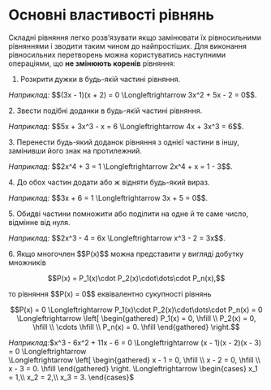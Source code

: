 # Основні властивості рівнянь

<p>Складні рівняння легко розв’язувати якщо замінювати їх рівносильними рівняннями і зводити таким чином до найпростіших. Для виконання рівносильних перетворень можна користуватись наступними операціями, що <b>не змінюють коренів</b> рівняння:</p>

1. Розкрити дужки в будь-якій частині рівняння.
<p><i>Наприклад:</i> $$(3x - 1)(x + 2) = 0 \Longleftrightarrow 3x^2 + 5x - 2 = 0$$.</p>
2. Звести подібні доданки в будь-якій частині рівняння.
<p><i>Наприклад:</i> $$5x + 3x^3 - x = 6 \Longleftrightarrow 4x + 3x^3 = 6$$.</p>
3. Перенести будь-який доданок рівняння з однієї частини в іншу, замінивши його знак на протилежний.
<p><i>Наприклад:</i> $$2x^4 + 3 = 1 \Longleftrightarrow 2x^4 + x = 1 - 3$$.</p>
4. До обох частин додати або ж відняти будь-який вираз.
<p><i>Наприклад:</i> $$3x + 6 = 1 \Longleftrightarrow 3x + 5 = 0$$.</p>
5. Обидві частини помножити або поділити на одне й те саме число, відмінне від нуля.
<p><i>Наприклад:</i> $$2x^3 - 4 = 6x \Longleftrightarrow x^3 - 2 = 3x$$.</p>
6. Якщо многочлен $$P(x)$$ можна представити у вигляді добутку множників
<p align="center">$$P(x) = P_1(x)\cdot P_2(x)\cdot\dots\cdot P_n(x),$$</p>
<p>то рівняння $$P(x) = 0$$ еквівалентно сукупності рівнянь</p>
<p align="center">$$P(x) = 0 \Longleftrightarrow P_1(x)\cdot P_2(x)\cdot\dots\cdot P_n(x) = 0 \Longleftrightarrow \left[ \begin{gathered}
		P_1(x) = 0, \hfill \\
		P_2(x) = 0, \hfill \\
		\cdots \hfill \\
		P_n(x) = 0. \hfill
		\end{gathered}
		\right.$$</p>
<p><i>Наприклад:</i>$x^3 - 6x^2 + 11x - 6 = 0 \Longleftrightarrow (x - 1)(x - 2)(x - 3) = 0 \Longleftrightarrow </br> \Longleftrightarrow \left[ \begin{gathered}
	x - 1 = 0, \hfill \\
	x - 2 = 0, \hfill \\
	x - 3 = 0. \hfill
	\end{gathered}
	\right. \Longleftrightarrow \begin{cases}
	x_1 = 1,\\
	x_2 = 2,\\
	x_3 = 3.
	\end{cases}$
</p>

